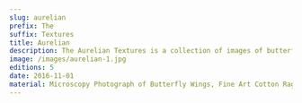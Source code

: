 ```yaml
---
slug: aurelian
prefix: The
suffix: Textures
title: Aurelian
description: The Aurelian Textures is a collection of images of butterfly wings captured through a microscopic lens.
image: /images/aurelian-1.jpg
editions: 5
date: 2016-11-01
material: Microscopy Photograph of Butterfly Wings, Fine Art Cotton Rag Paper
---
```

